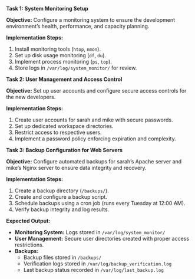 **Task 1: System Monitoring Setup**

**Objective:** Configure a monitoring system to ensure the development environment’s health, performance, and capacity planning.

**Implementation Steps:**

1. Install monitoring tools (`htop`, `nmon`).
2. Set up disk usage monitoring (`df`, `du`).
3. Implement process monitoring (`ps`, `top`).
4. Store logs in `/var/log/system_monitor/` for review.

**Task 2: User Management and Access Control**

**Objective:** Set up user accounts and configure secure access controls for the new developers.

**Implementation Steps:**

1. Create user accounts for sarah and mike with secure passwords.
2. Set up dedicated workspace directories.
3. Restrict access to respective users.
4. Implement a password policy enforcing expiration and complexity.

**Task 3: Backup Configuration for Web Servers**

**Objective:** Configure automated backups for sarah’s Apache server and mike’s Nginx server to ensure data integrity and recovery.

**Implementation Steps:**

1. Create a backup directory (`/backups/`).
2. Create and configure a backup script.
3. Schedule backups using a cron job (runs every Tuesday at 12:00 AM).
4. Verify backup integrity and log results.

**Expected Output:**

- **Monitoring System:** Logs stored in `/var/log/system_monitor/`
- **User Management:** Secure user directories created with proper access restrictions.
- **Backups:**
  - Backup files stored in `/backups/`
  - Verification logs stored in `/var/log/backup_verification.log`
  - Last backup status recorded in `/var/log/last_backup.log`
